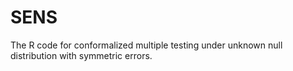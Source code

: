 # SENS
The R code for conformalized multiple testing under unknown null distribution with symmetric errors.
